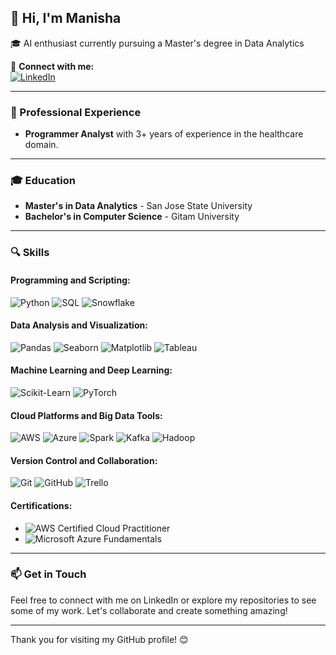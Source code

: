 ## 👋 Hi, I'm Manisha 

🎓 AI enthusiast currently pursuing a Master's degree in Data Analytics

🔗 **Connect with me:**  
[![LinkedIn](https://img.shields.io/badge/linkedin-%230077B5.svg?&style=for-the-badge&logo=linkedin&logoColor=white)](https://www.linkedin.com/in/manishalagisetty/)

---
### 💼 Professional Experience
- **Programmer Analyst** with 3+ years of experience in the healthcare domain.

---
### 🎓 Education
- **Master's in Data Analytics** - San Jose State University
- **Bachelor's in Computer Science** - Gitam University

---

### 🔍 Skills

#### **Programming and Scripting:**
![Python](https://img.shields.io/badge/-Python-3776AB?style=flat&logo=python&logoColor=white) 
![SQL](https://img.shields.io/badge/-SQL-4479A1?style=flat&logo=MySQL&logoColor=white) 
![Snowflake](https://img.shields.io/badge/-Snowflake-29B5E8?style=flat&logo=snowflake&logoColor=white)

#### **Data Analysis and Visualization:**
![Pandas](https://img.shields.io/badge/-Pandas-150458?style=flat&logo=pandas&logoColor=white) 
![Seaborn](https://img.shields.io/badge/-Seaborn-3776AB?style=flat&logo=seaborn&logoColor=white) 
![Matplotlib](https://img.shields.io/badge/-Matplotlib-013243?style=flat&logo=matplotlib&logoColor=white) 
![Tableau](https://img.shields.io/badge/-Tableau-E97627?style=flat&logo=tableau&logoColor=white)

#### **Machine Learning and Deep Learning:**
![Scikit-Learn](https://img.shields.io/badge/-ScikitLearn-F7931E?style=flat&logo=scikit-learn&logoColor=white) 
![PyTorch](https://img.shields.io/badge/-PyTorch-EE4C2C?style=flat&logo=PyTorch&logoColor=white) 

#### **Cloud Platforms and Big Data Tools:**
![AWS](https://img.shields.io/badge/-AWS-232F3E?style=flat&logo=amazon-aws&logoColor=white) 
![Azure](https://img.shields.io/badge/-Azure-0078D4?style=flat&logo=microsoft-azure&logoColor=white) 
![Spark](https://img.shields.io/badge/-Spark-E25A1C?style=flat&logo=apachespark&logoColor=white) 
![Kafka](https://img.shields.io/badge/-Kafka-231F20?style=flat&logo=apachekafka&logoColor=white) 
![Hadoop](https://img.shields.io/badge/-Hadoop-66CCFF?style=flat&logo=apachehadoop&logoColor=black) 

#### **Version Control and Collaboration:**
![Git](https://img.shields.io/badge/-Git-F05032?style=flat&logo=git&logoColor=white) 
![GitHub](https://img.shields.io/badge/-GitHub-181717?style=flat&logo=github&logoColor=white) 
![Trello](https://img.shields.io/badge/-Trello-0079BF?style=flat&logo=trello&logoColor=white) 

#### **Certifications:**
- ![AWS Certified Cloud Practitioner](https://img.shields.io/badge/-AWS%20Certified%20Cloud%20Practitioner-232F3E?style=flat&logo=amazon-aws&logoColor=white)
- ![Microsoft Azure Fundamentals](https://img.shields.io/badge/-Microsoft%20Azure%20Fundamentals-0078D4?style=flat&logo=microsoft-azure&logoColor=white)

---

### 📫 Get in Touch
Feel free to connect with me on LinkedIn or explore my repositories to see some of my work. Let's collaborate and create something amazing!

---

Thank you for visiting my GitHub profile! 😊
